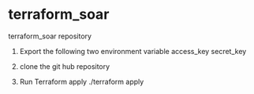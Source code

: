 # terraform_soar

terraform_soar repository

1. Export the following two environment variable
   access_key
   secret_key

2. clone the git hub repository

3. Run Terraform apply
   ./terraform apply
